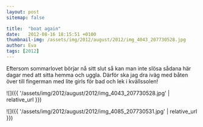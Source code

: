 ```yaml
---
layout: post
sitemap: false

title:  "boat again"
date:   2012-08-16 18:15:51 +0100
thumbnail-img: /assets/img/2012/august/2012/img_4043_207730528.jpg
author: Eva
tags: [2012]
---
```


Eftersom sommarlovet börjar nå sitt slut så kan man inte slösa sådana här dagar med att sitta hemma och uggla. Därför ska jag dra iväg med båten över till fingerman med lite girls för bad och lek i kvällssolen!

![]({{ '/assets/img/2012/august/2012/img_4043_207730528.jpg'  | relative_url }})

![]({{ '/assets/img/2012/august/2012/img_4085_207730531.jpg'  | relative_url }})

